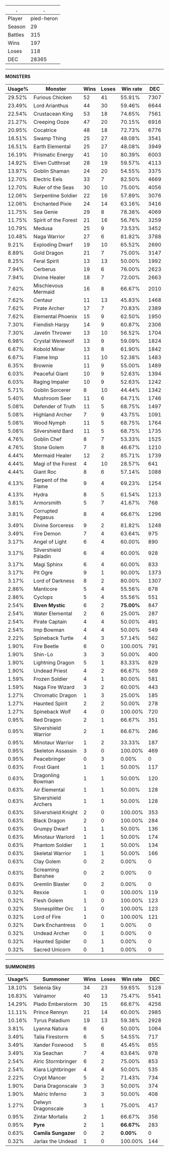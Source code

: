 .|.
|-|-
Player|pied-heron
Season|29
Battles|315
Wins|197
Loses|118
DEC|28365

---
**MONSTERS**

Usage%|Monster|Wins|Loses|Win rate|DEC|
-|-|-|-|-|-|
29.52%|Furious Chicken|52|41|55.91%|7307|
23.49%|Lord Arianthus|44|30|59.46%|6644|
22.54%|Crustacean King|53|18|74.65%|7561|
21.27%|Creeping Ooze|47|20|70.15%|6916|
20.95%|Cocatrice|48|18|72.73%|6776|
16.51%|Swamp Thing|25|27|48.08%|3541|
16.51%|Earth Elemental|25|27|48.08%|3949|
16.19%|Prismatic Energy|41|10|80.39%|6003|
14.92%|Elven Cutthroat|28|19|59.57%|4113|
13.97%|Goblin Shaman|24|20|54.55%|3375|
12.70%|Electric Eels|33|7|82.50%|4669|
12.70%|Ruler of the Seas|30|10|75.00%|4056|
12.06%|Serpentine Soldier|22|16|57.89%|3076|
12.06%|Enchanted Pixie|24|14|63.16%|3416|
11.75%|Sea Genie|29|8|78.38%|4069|
11.75%|Spirit of the Forest|21|16|56.76%|3259|
10.79%|Medusa|25|9|73.53%|3452|
10.48%|Naga Warrior|27|6|81.82%|3788|
9.21%|Exploding Dwarf|19|10|65.52%|2690|
8.89%|Gold Dragon|21|7|75.00%|3147|
8.25%|Feral Spirit|13|13|50.00%|1992|
7.94%|Cerberus|19|6|76.00%|2623|
7.94%|Divine Healer|18|7|72.00%|2663|
7.62%|Mischievous Mermaid|16|8|66.67%|2010|
7.62%|Centaur|11|13|45.83%|1468|
7.62%|Pirate Archer|17|7|70.83%|2389|
7.62%|Elemental Phoenix|15|9|62.50%|1950|
7.30%|Fiendish Harpy|14|9|60.87%|2306|
7.30%|Javelin Thrower|13|10|56.52%|1704|
6.98%|Crystal Werewolf|13|9|59.09%|1824|
6.67%|Kobold Miner|13|8|61.90%|1842|
6.67%|Flame Imp|11|10|52.38%|1483|
6.35%|Brownie|11|9|55.00%|1489|
6.03%|Peaceful Giant|10|9|52.63%|1394|
6.03%|Raging Impaler|10|9|52.63%|1242|
5.71%|Goblin Sorcerer|8|10|44.44%|1342|
5.40%|Mushroom Seer|11|6|64.71%|1746|
5.08%|Defender of Truth|11|5|68.75%|1497|
5.08%|Highland Archer|7|9|43.75%|1091|
5.08%|Wood Nymph|11|5|68.75%|1764|
5.08%|Silvershield Bard|11|5|68.75%|1735|
4.76%|Goblin Chef|8|7|53.33%|1525|
4.76%|Stone Golem|7|8|46.67%|1210|
4.44%|Mermaid Healer|12|2|85.71%|1739|
4.44%|Magi of the Forest|4|10|28.57%|641|
4.44%|Giant Roc|8|6|57.14%|1088|
4.13%|Serpent of the Flame|9|4|69.23%|1254|
4.13%|Hydra|8|5|61.54%|1213|
3.81%|Armorsmith|5|7|41.67%|768|
3.81%|Corrupted Pegasus|8|4|66.67%|1296|
3.49%|Divine Sorceress|9|2|81.82%|1248|
3.49%|Fire Demon|7|4|63.64%|975|
3.17%|Angel of Light|6|4|60.00%|890|
3.17%|Silvershield Paladin|6|4|60.00%|928|
3.17%|Magi Sphinx|6|4|60.00%|833|
3.17%|Pit Ogre|9|1|90.00%|1373|
3.17%|Lord of Darkness|8|2|80.00%|1307|
2.86%|Manticore|5|4|55.56%|678|
2.86%|Cyclops|5|4|55.56%|551|
2.54%|**Elven Mystic**|6|2|**75.00%**|847|
2.54%|Water Elemental|2|6|25.00%|287|
2.54%|Pirate Captain|4|4|50.00%|491|
2.54%|Imp Bowman|4|4|50.00%|549|
2.22%|Spineback Turtle|4|3|57.14%|562|
1.90%|Fire Beetle|6|0|100.00%|791|
1.90%|Shin-Lo|3|3|50.00%|400|
1.90%|Lightning Dragon|5|1|83.33%|829|
1.90%|Undead Priest|4|2|66.67%|569|
1.59%|Frozen Soldier|4|1|80.00%|581|
1.59%|Naga Fire Wizard|3|2|60.00%|443|
1.27%|Chromatic Dragon|1|3|25.00%|185|
1.27%|Haunted Spirit|2|2|50.00%|278|
1.27%|Spineback Wolf|4|0|100.00%|720|
0.95%|Red Dragon|2|1|66.67%|351|
0.95%|Silvershield Warrior|2|1|66.67%|286|
0.95%|Minotaur Warrior|1|2|33.33%|187|
0.95%|Skeleton Assassin|3|0|100.00%|469|
0.95%|Peacebringer|0|3|0.00%|0|
0.63%|Frost Giant|1|1|50.00%|117|
0.63%|Dragonling Bowman|1|1|50.00%|120|
0.63%|Air Elemental|1|1|50.00%|128|
0.63%|Silvershield Archers|1|1|50.00%|128|
0.63%|Silvershield Knight|2|0|100.00%|353|
0.63%|Black Dragon|2|0|100.00%|284|
0.63%|Grumpy Dwarf|1|1|50.00%|136|
0.63%|Minotaur Warlord|1|1|50.00%|174|
0.63%|Phantom Soldier|1|1|50.00%|134|
0.63%|Skeletal Warrior|1|1|50.00%|166|
0.63%|Clay Golem|0|2|0.00%|0|
0.63%|Screaming Banshee|0|2|0.00%|0|
0.63%|Gremlin Blaster|0|2|0.00%|0|
0.32%|Rexxie|1|0|100.00%|119|
0.32%|Flesh Golem|1|0|100.00%|123|
0.32%|Stonesplitter Orc|1|0|100.00%|123|
0.32%|Lord of Fire|1|0|100.00%|121|
0.32%|Dark Enchantress|0|1|0.00%|0|
0.32%|Undead Archer|0|1|0.00%|0|
0.32%|Haunted Spider|0|1|0.00%|0|
0.32%|Sacred Unicorn|0|1|0.00%|0|

---
**SUMMONERS**

Usage%|Summoner|Wins|Loses|Win rate|DEC|
-|-|-|-|-|-|
18.10%|Selenia Sky|34|23|59.65%|5128|
16.83%|Valnamor|40|13|75.47%|5541|
14.29%|Plado Emberstorm|30|15|66.67%|4256|
11.11%|Prince Rennyn|21|14|60.00%|2985|
10.16%|Tyrus Paladium|19|13|59.38%|2928|
3.81%|Lyanna Natura|6|6|50.00%|1064|
3.49%|Talia Firestorm|6|5|54.55%|717|
3.49%|Xander Foxwood|5|6|45.45%|655|
3.49%|Xia Seachan|7|4|63.64%|978|
2.54%|Alric Stormbringer|6|2|75.00%|853|
2.54%|Kiara Lightbringer|4|4|50.00%|535|
2.22%|Crypt Mancer|5|2|71.43%|734|
1.90%|Daria Dragonscale|3|3|50.00%|374|
1.90%|Malric Inferno|3|3|50.00%|408|
1.27%|Delwyn Dragonscale|3|1|75.00%|417|
0.95%|Zintar Mortalis|2|1|66.67%|356|
0.95%|**Pyre**|2|1|**66.67%**|283|
0.63%|**Camila Sungazer**|0|2|**0.00%**|0|
0.32%|Jarlax the Undead|1|0|100.00%|144|
